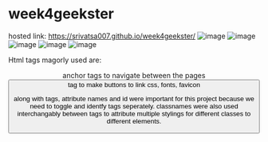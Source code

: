 # week4geekster
hosted link: https://srivatsa007.github.io/week4geekster/
![image](https://github.com/srivatsa007/week4geekster/assets/70172502/b952955f-79b4-4768-b3ec-cb31705ae1d7)
![image](https://github.com/srivatsa007/week4geekster/assets/70172502/1beede45-6cdb-4f98-b069-3084a891a86f)
![image](https://github.com/srivatsa007/week4geekster/assets/70172502/f97accd0-5073-4b40-97f9-2618c4e9ac9c)
![image](https://github.com/srivatsa007/week4geekster/assets/70172502/39d5537d-e12b-4ccd-be4f-4ab9db176007)
![image](https://github.com/srivatsa007/week4geekster/assets/70172502/8908ebcc-26f2-4952-8933-6c0b49fceb55)


Html tags magorly used are:
<div> <section> <nav> <body> <header> <h tags> <p> <and other general tags>
<a> anchor tags to navigate between the pages
<button> tag to make buttons
<link> to link css, fonts, favicon

along with tags, attribute names and id were important for this project because we need to toggle and identfy tags seperately.
classnames were also used interchangably between tags to attribute multiple stylings for different classes to different elements.
